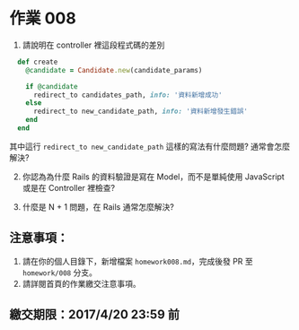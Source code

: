 # 作業 008

1. 請說明在 controller 裡這段程式碼的差別

```ruby
  def create
    @candidate = Candidate.new(candidate_params)

    if @candidate
      redirect_to candidates_path, info: '資料新增成功'
    else
      redirect_to new_candidate_path, info: '資料新增發生錯誤'
    end
  end
```

其中這行 `redirect_to new_candidate_path` 這樣的寫法有什麼問題? 通常會怎麼解決?

2. 你認為為什麼 Rails 的資料驗證是寫在 Model，而不是單純使用 JavaScript 或是在 Controller 裡檢查?

3. 什麼是 N + 1 問題，在 Rails 通常怎麼解決?

## 注意事項：

1. 請在你的個人目錄下，新增檔案 `homework008.md`，完成後發 PR 至 `homework/008` 分支。
2. 請詳閱首頁的作業繳交注意事項。

## 繳交期限：2017/4/20 23:59 前

